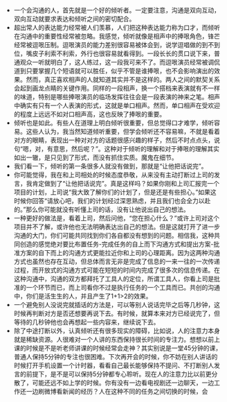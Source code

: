 - 一个会沟通的人，首先就是一个好的倾听者。一定要注意，沟通是双向互动，双向互动就要求表达和倾听之间的密切配合。
- 超出常人的表达能力经常被人们羡慕，人们把这种表达能力称为口才，而倾听在沟通中的重要性经常被忽略。我感觉，倾听就像是相声中的捧哏角色，锋芒经常被逗哏压制。逗哏演员的能力差别很容易被体会到，说学逗唱做的到不到位，嘴皮子利索不利索，外行也很容易就看得到。一段长长的贯口说下来，普通观众一听就明白了，这人练过，这一段我可来不了。而逗哏演员经常被调侃道到只要掌握几个短语就可以胜任，似乎不管是谁捧哏，也不会影响演出的效果。然而，真正喜欢相声的人就知道其实并不是这样的。两人之间的默契关系会起到画龙点睛的关键作用。同样的一段相声，换一个搭档来表演就有不一样的味道，特别是哪些捧哏演员的临场发挥往往会是一段表演的神来之笔。相声中确实有只有一个人表演的形式，这就是单口相声。然而，单口相声在受欢迎的程度上远远不如对口相声高，这也反映了捧哏的重要。
- 倾听也是如此。有些人在道理上明白倾听很重要，但总觉得口才难学，倾听容易。这些人认为，我当然知道倾听重要，但学会倾听还不容易嘛，不就是看着对方的眼睛，表现出一种对对方的话题很感兴趣的样子，然后不时点点头，说句“嗯，对，有意思，然后呢？”。这种对于倾听的理解和对于捧哏的理解其实如出一辙，是只见到了形式，而没有抓住实质。魔鬼在细节。
- 我们看一下，倾听的第一条很多人就没有做到，那就是“让他把话说完”。
- 你可能觉得，我在和上司相处的时候态度恭敬，从来没有主动打断过上司的发言，我肯定做到了“让他把话说完”。真是这样吗？如果你刚和上司汇报完一个项目的计划，上司说“我大致了解你们的计划了，但是还是有些担心。”如果这时候你回答“请放心吧，我们的计划经过深思熟虑，并且我们也会全力以赴的。”那么你可能就没有听懂上司的话，没有让他说出自己的想法。
- 一种更好的做法是，看着上司，然后问他，“您在担心什么？”或许上司对这个项目并不了解，或许他也无法明确表达出自己的想法。但是这就打开了进一步沟通的大门，你们可能共同找到你们各自都没有想到的问题。相信我，这种共同创造的感觉绝对要比布置任务-完成任务的自上而下沟通方式和提出方案-批准方案的自下而上的沟通方式更能拉近你和上司的心理距离。因为这两种沟通方式也虽然也存在互动，但总体而言无非是完成了信息的一来一往的一次传递过程，而开放式的沟通方式可能在短短的时间内完成了很多次的信息传递。在这种沟通中，沟通的双方都拜托了工具人的定位，所谓工具人，你看上司是批准的一个环节而已，而上司看你不过是执行任务的一个工具而已。共创的沟通中，你们是活生生的人，并且产生了1+1>2的效果。
- 一个避免别人没说完就插话的方法是，可以等别人说话完毕之后等几秒钟，这时候再判断对方是否还想要再说下去。有时候，就算本来对方已经说完了，但等待的几秒钟他也会再想起一些内容来，继续说下去。
- 除了中途打断以外，认真倾听还有很多现实的障碍，比如说，人的注意力本身就是稀缺资源。人很难对一个人讲的东西保持很长时间的专注力。想想以前上课的时候是不是听老师讲课的时候经常会走神？其实别说是一堂45分钟的课，普通人保持5分钟的专注也很困难。下次再开会的时候，你不妨在别人讲话的时候打开手机设置一个计时器，看看自己最长能够保持不提问、不打断别人发言的前提下，是不是可以保持5分钟都专心聆听。现在人的注意力比以前更分散了，可能还远不如上学的时候。你有没有一边看电视剧还一边聊天，一边工作还一边刷微博看新闻的经历？人在这种不同的任务之间切换的时候，会

